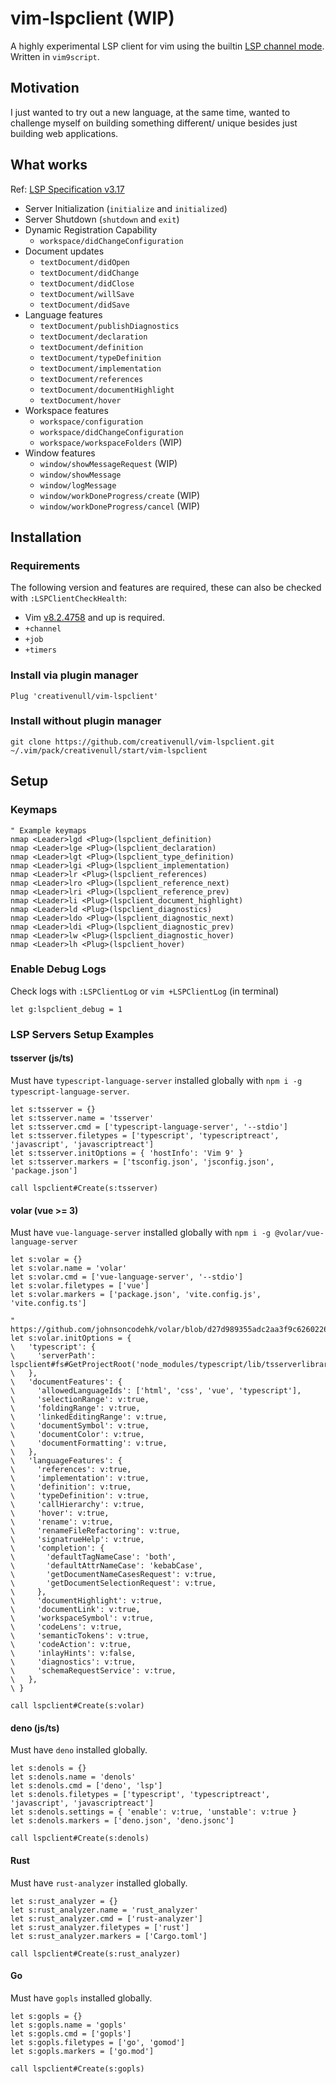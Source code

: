 # vim-lspclient (WIP)

A highly experimental LSP client for vim using the builtin [LSP channel mode](https://vimhelp.org/channel.txt.html#language-server-protocol).
Written in `vim9script`.

## Motivation

I just wanted to try out a new language, at the same time, wanted to challenge myself on building something different/
unique besides just building web applications.

## What works

Ref: [LSP Specification v3.17](https://microsoft.github.io/language-server-protocol/specifications/specification-current)

+ Server Initialization (`initialize` and `initialized`)
+ Server Shutdown (`shutdown` and `exit`)
+ Dynamic Registration Capability
    + `workspace/didChangeConfiguration`
+ Document updates
    + `textDocument/didOpen`
    + `textDocument/didChange`
    + `textDocument/didClose`
    + `textDocument/willSave`
    + `textDocument/didSave`
+ Language features
    + `textDocument/publishDiagnostics`
    + `textDocument/declaration`
    + `textDocument/definition`
    + `textDocument/typeDefinition`
    + `textDocument/implementation`
    + `textDocument/references`
    + `textDocument/documentHighlight`
    + `textDocument/hover`
+  Workspace features 
    + `workspace/configuration`
    + `workspace/didChangeConfiguration`
    + `workspace/workspaceFolders` (WIP)
+ Window features
    + `window/showMessageRequest` (WIP)
    + `window/showMessage`
    + `window/logMessage`
    + `window/workDoneProgress/create` (WIP)
    + `window/workDoneProgress/cancel` (WIP)

## Installation
### Requirements

The following version and features are required, these can also be checked with `:LSPClientCheckHealth`:

+ Vim [v8.2.4758](https://github.com/vim/vim/tree/v8.2.4758) and up is required.
+ `+channel`
+ `+job`
+ `+timers`

### Install via plugin manager

```vim
Plug 'creativenull/vim-lspclient'
```

### Install without plugin manager

```
git clone https://github.com/creativenull/vim-lspclient.git ~/.vim/pack/creativenull/start/vim-lspclient
```

## Setup

### Keymaps

```vim
" Example keymaps
nmap <Leader>lgd <Plug>(lspclient_definition)
nmap <Leader>lge <Plug>(lspclient_declaration)
nmap <Leader>lgt <Plug>(lspclient_type_definition)
nmap <Leader>lgi <Plug>(lspclient_implementation)
nmap <Leader>lr <Plug>(lspclient_references)
nmap <Leader>lro <Plug>(lspclient_reference_next)
nmap <Leader>lri <Plug>(lspclient_reference_prev)
nmap <Leader>li <Plug>(lspclient_document_highlight)
nmap <Leader>ld <Plug>(lspclient_diagnostics)
nmap <Leader>ldo <Plug>(lspclient_diagnostic_next)
nmap <Leader>ldi <Plug>(lspclient_diagnostic_prev)
nmap <Leader>lw <Plug>(lspclient_diagnostic_hover)
nmap <Leader>lh <Plug>(lspclient_hover)
```

### Enable Debug Logs

Check logs with `:LSPClientLog` or `vim +LSPClientLog` (in terminal)

```vim
let g:lspclient_debug = 1
```

### LSP Servers Setup Examples

#### tsserver (js/ts)

Must have `typescript-language-server` installed globally with `npm i -g typescript-language-server`.

```vim
let s:tsserver = {}
let s:tsserver.name = 'tsserver'
let s:tsserver.cmd = ['typescript-language-server', '--stdio']
let s:tsserver.filetypes = ['typescript', 'typescriptreact', 'javascript', 'javascriptreact']
let s:tsserver.initOptions = { 'hostInfo': 'Vim 9' }
let s:tsserver.markers = ['tsconfig.json', 'jsconfig.json', 'package.json']

call lspclient#Create(s:tsserver)
```

#### volar (vue >= 3)

Must have `vue-language-server` installed globally with `npm i -g @volar/vue-language-server`

```vim
let s:volar = {}
let s:volar.name = 'volar'
let s:volar.cmd = ['vue-language-server', '--stdio']
let s:volar.filetypes = ['vue']
let s:volar.markers = ['package.json', 'vite.config.js', 'vite.config.ts']

" https://github.com/johnsoncodehk/volar/blob/d27d989355adc2aa3f9c6260226bd3167e3fac97/packages/shared/src/types.ts
let s:volar.initOptions = {
\   'typescript': {
\     'serverPath': lspclient#fs#GetProjectRoot('node_modules/typescript/lib/tsserverlibrary.js'),
\   },
\   'documentFeatures': {
\     'allowedLanguageIds': ['html', 'css', 'vue', 'typescript'],
\     'selectionRange': v:true,
\     'foldingRange': v:true,
\     'linkedEditingRange': v:true,
\     'documentSymbol': v:true,
\     'documentColor': v:true,
\     'documentFormatting': v:true,
\   },
\   'languageFeatures': {
\     'references': v:true,
\     'implementation': v:true,
\     'definition': v:true,
\     'typeDefinition': v:true,
\     'callHierarchy': v:true,
\     'hover': v:true,
\     'rename': v:true,
\     'renameFileRefactoring': v:true,
\     'signatrueHelp': v:true,
\     'completion': {
\     	'defaultTagNameCase': 'both',
\     	'defaultAttrNameCase': 'kebabCase',
\     	'getDocumentNameCasesRequest': v:true,
\     	'getDocumentSelectionRequest': v:true,
\     },
\     'documentHighlight': v:true,
\     'documentLink': v:true,
\     'workspaceSymbol': v:true,
\     'codeLens': v:true,
\     'semanticTokens': v:true,
\     'codeAction': v:true,
\     'inlayHints': v:false,
\     'diagnostics': v:true,
\     'schemaRequestService': v:true,
\   },
\ }

call lspclient#Create(s:volar)
```

#### deno (js/ts)

Must have `deno` installed globally.

```vim
let s:denols = {}
let s:denols.name = 'denols'
let s:denols.cmd = ['deno', 'lsp']
let s:denols.filetypes = ['typescript', 'typescriptreact', 'javascript', 'javascriptreact']
let s:denols.settings = { 'enable': v:true, 'unstable': v:true }
let s:denols.markers = ['deno.json', 'deno.jsonc']

call lspclient#Create(s:denols)
```

#### Rust

Must have `rust-analyzer` installed globally.

```vim
let s:rust_analyzer = {}
let s:rust_analyzer.name = 'rust_analyzer'
let s:rust_analyzer.cmd = ['rust-analyzer']
let s:rust_analyzer.filetypes = ['rust']
let s:rust_analyzer.markers = ['Cargo.toml']

call lspclient#Create(s:rust_analyzer)
```

#### Go

Must have `gopls` installed globally.

```vim
let s:gopls = {}
let s:gopls.name = 'gopls'
let s:gopls.cmd = ['gopls']
let s:gopls.filetypes = ['go', 'gomod']
let s:gopls.markers = ['go.mod']

call lspclient#Create(s:gopls)
```
